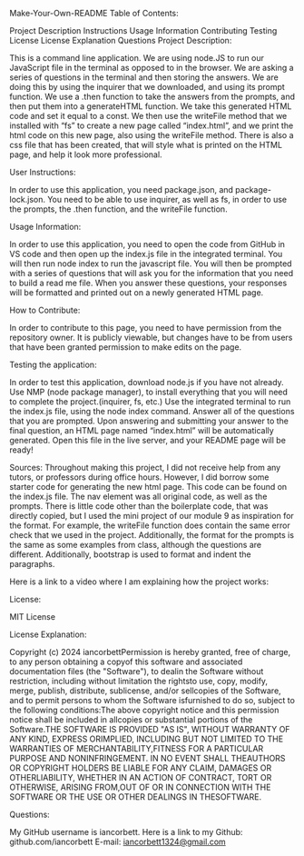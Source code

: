 Make-Your-Own-README
Table of Contents:

Project Description Instructions Usage Information Contributing Testing License License Explanation Questions
Project Description:

This is a command line application. We are using node.JS to run our JavaScript file in the terminal as opposed to in the browser. We are asking a series of questions in the terminal and then storing the answers. We are doing this by using the inquirer that we downloaded, and using its prompt function. We use a .then function to take the answers from the prompts, and then put them into a generateHTML function. We take this generated HTML code and set it equal to a const. We then use the writeFile method that we installed with “fs” to create a new page called “index.html”, and we print the html code on this new page, also using the writeFile method. There is also a css file that has been created, that will style what is printed on the HTML page, and help it look more professional.

User Instructions:

In order to use this application, you need package.json, and package-lock.json. You need to be able to use inquirer, as well as fs, in order to use the prompts, the .then function, and the writeFile function.

Usage Information:

In order to use this application, you need to open the code from GitHub in VS code and then open up the index.js file in the integrated terminal. You will then run node index to run the javascript file. You will then be prompted with a series of questions that will ask you for the information that you need to build a read me file. When you answer these questions, your responses will be formatted and printed out on a newly generated HTML page.

How to Contribute:

In order to contribute to this page, you need to have permission from the repository owner. It is publicly viewable, but changes have to be from users that have been granted permission to make edits on the page.

Testing the application:

In order to test this application, download node.js if you have not already. Use NMP (node package manager), to install everything that you will need to complete the project.(inquirer, fs, etc.) Use the integrated terminal to run the index.js file, using the node index command. Answer all of the questions that you are prompted. Upon answering and submitting your answer to the final question, an HTML page named “index.html” will be automatically generated. Open this file in the live server, and your README page will be ready!

Sources: Throughout making this project, I did not receive help from any tutors, or professors during office hours. However, I did borrow some starter code for generating the new html page. This code can be found on the index.js file. The nav element was all original code, as well as the prompts. There is little code other than the boilerplate code, that was directly copied, but I used the mini project of our module 9 as inspiration for the format. For example, the writeFile function does contain the same error check that we used in the project. Additionally, the format for the prompts is the same as some examples from class, although the questions are different. Additionally, bootstrap is used to format and indent the paragraphs. 

Here is a link to a video where I am explaining how the project works: [](https://www.youtube.com/watch?v=WHqIJf84-6w)

License:

MIT License

License Explanation:

Copyright (c) 2024 iancorbettPermission is hereby granted, free of charge, to any person obtaining a copyof this software and associated documentation files (the "Software"), to dealin the Software without restriction, including without limitation the rightsto use, copy, modify, merge, publish, distribute, sublicense, and/or sellcopies of the Software, and to permit persons to whom the Software isfurnished to do so, subject to the following conditions:The above copyright notice and this permission notice shall be included in allcopies or substantial portions of the Software.THE SOFTWARE IS PROVIDED "AS IS", WITHOUT WARRANTY OF ANY KIND, EXPRESS ORIMPLIED, INCLUDING BUT NOT LIMITED TO THE WARRANTIES OF MERCHANTABILITY,FITNESS FOR A PARTICULAR PURPOSE AND NONINFRINGEMENT. IN NO EVENT SHALL THEAUTHORS OR COPYRIGHT HOLDERS BE LIABLE FOR ANY CLAIM, DAMAGES OR OTHERLIABILITY, WHETHER IN AN ACTION OF CONTRACT, TORT OR OTHERWISE, ARISING FROM,OUT OF OR IN CONNECTION WITH THE SOFTWARE OR THE USE OR OTHER DEALINGS IN THESOFTWARE.

Questions:

My GitHub username is iancorbett. Here is a link to my Github: github.com/iancorbett
E-mail: iancorbett1324@gmail.com
